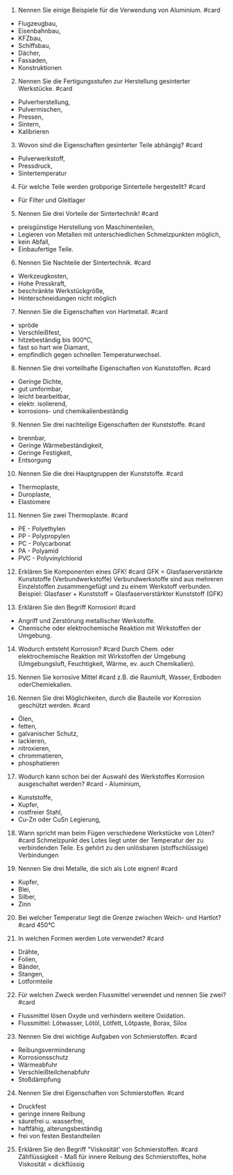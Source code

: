 1. Nennen Sie einige Beispiele für die Verwendung von Aluminium. #card 
- Flugzeugbau,
- Eisenbahnbau,
- KFZbau,
- Schiffsbau,
- Dächer,
- Fassaden,
- Konstruktionen

2. Nennen Sie die Fertigungsstufen zur Herstellung gesinterter Werkstücke. #card 
- Pulverherstellung,
- Pulvermischen,
- Pressen,
- Sintern,
- Kalibrieren

3. Wovon sind die Eigenschaften gesinterter Teile abhängig? #card 
- Pulverwerkstoff,
- Pressdruck,
- Sintertemperatur

4. Für welche Teile werden grobporige Sinterteile hergestellt? #card 
- Für Filter und
Gleitlager

5. Nennen Sie drei Vorteile der Sintertechnik! #card 
- preisgünstige Herstellung von Maschinenteilen,
- Legieren von Metallen mit unterschiedlichen Schmelzpunkten möglich,
- kein Abfall,
- Einbaufertige Teile.

6. Nennen Sie Nachteile der Sintertechnik. #card 
- Werkzeugkosten,
- Hohe Presskraft,
- beschränkte Werkstückgröße,
- Hinterschneidungen nicht möglich

7. Nennen Sie die Eigenschaften von Hartmetall. #card 
- spröde
- Verschleißfest,
- hitzebeständig bis 900°C,
- fast so hart wie Diamant,
- empfindlich gegen schnellen Temperaturwechsel.

8. Nennen Sie drei vorteilhafte Eigenschaften von Kunststoffen. #card 
- Geringe Dichte,
- gut umformbar,
- leicht bearbeitbar,
- elektr. isolierend,
- korrosions- und chemikalienbeständig

9. Nennen Sie drei nachteilige Eigenschaften der Kunststoffe. #card 
- brennbar,
- Geringe Wärmebeständigkeit,
- Geringe Festigkeit,
- Entsorgung

10. Nennen Sie die drei Hauptgruppen der Kunststoffe. #card 
- Thermoplaste,
- Duroplaste,
- Elastomere

11. Nennen Sie zwei Thermoplaste. #card 
- PE - Polyethylen 
- PP - Polypropylen
- PC - Polycarbonat
- PA - Polyamid
- PVC - Polyvinylchlorid

12. Erklären Sie Komponenten eines GFK! #card
GFK = Glasfaserverstärkte Kunststoffe (Verbundwerkstoffe) Verbundwerkstoffe sind aus mehreren Einzelstoffen zusammengefügt und zu einem Werkstoff verbunden.
Beispiel:
 Glasfaser + Kunststoff = Glasfaserverstärkter Kunststoff (GFK)

13. Erklären Sie den Begriff Korrosion! #card
- Angriff und Zerstörung metallischer Werkstoffe.
- Chemische oder elektrochemische Reaktion mit Wirkstoffen der Umgebung.

14. Wodurch entsteht Korrosion? #card
Durch Chem. oder elektrochemische Reaktion mit Wirkstoffen der Umgebung (Umgebungsluft, Feuchtigkeit, Wärme, ev. auch Chemikalien).

15. Nennen Sie korrosive Mittel #card
z.B. die Raumluft, Wasser, Erdboden oderChemiekalien.

16. Nennen Sie drei Möglichkeiten, durch die Bauteile vor Korrosion geschützt werden. #card
- Ölen,
- fetten,
- galvanischer Schutz,
- lackieren,
- nitroxieren,
- chrommatieren,
- phosphatieren

17. Wodurch kann schon bei der Auswahl des Werkstoffes Korrosion ausgeschaltet werden? #card - Aluminium,
- Kunststoffe,
- Kupfer,
- rostfreier Stahl,
- Cu-Zn oder CuSn Legierung,

18. Wann spricht man beim Fügen verschiedene Werkstücke von Löten? #card 
Schmelzpunkt des Lotes liegt unter der Temperatur der zu verbindenden Teile. Es gehört zu den unlösbaren (stoffschlüssige) Verbindungen

19. Nennen Sie drei Metalle, die sich als Lote eignen! #card 
- Kupfer,
- Blei,
- Silber,
- Zinn

20. Bei welcher Temperatur liegt die Grenze zwischen Weich- und Hartlot? #card
450°C

21. In welchen Formen werden Lote verwendet? #card 
- Drähte,
- Folien,
- Bänder,
- Stangen,
- Lotformteile

22. Für welchen Zweck werden Flussmittel verwendet und nennen Sie zwei? #card 
- Flussmittel lösen Oxyde und verhindern weitere Oxidation.
- Flussmittel: Lötwasser, Lötöl, Lötfett, Lötpaste, Borax, Silox

23. Nennen Sie drei wichtige Aufgaben von Schmierstoffen. #card 
- Reibungsverminderung
- Korrosionsschutz
- Wärmeabfuhr
- Verschleißteilchenabfuhr
- Stoßdämpfung

24. Nennen Sie drei Eigenschaften von Schmierstoffen. #card
- Druckfest
- geringe innere Reibung
- säurefrei u. wasserfrei,
- haftfähig, alterungsbeständig
- frei von festen Bestandteilen

25. Erklären Sie den Begriff "Viskosität' von Schmierstoffen. #card
Zähflüssigkeit - Maß für innere Reibung des Schmierstoffes, hohe Viskosität = dickflüssig
